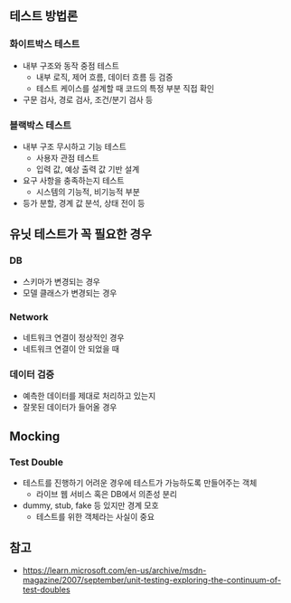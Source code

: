 ## 테스트 방법론
### 화이트박스 테스트
- 내부 구조와 동작 중점 테스트
	- 내부 로직, 제어 흐름, 데이터 흐름 등 검증
	- 테스트 케이스를 설계할 때 코드의 특정 부분 직접 확인
- 구문 검사, 경로 검사, 조건/분기 검사 등
### 블랙박스 테스트
- 내부 구조 무시하고 기능 테스트
	- 사용자 관점 테스트
	- 입력 값, 예상 출력 값 기반 설계
- 요구 사항을 충족하는지 테스트
	- 시스템의 기능적, 비기능적 부분
- 등가 분할, 경계 값 분석, 상태 전이 등

## 유닛 테스트가 꼭 필요한 경우
### DB
- 스키마가 변경되는 경우
- 모델 클래스가 변경되는 경우
### Network
- 네트워크 연결이 정상적인 경우
- 네트워크 연결이 안 되었을 때
### 데이터 검증
- 예측한 데이터를 제대로 처리하고 있는지
- 잘못된 데이터가 들어올 경우

## Mocking
### Test Double
- 테스트를 진행하기 어려운 경우에 테스트가 가능하도록 만들어주는 객체
	- 라이브 웹 서비스 혹은 DB에서 의존성 분리
- dummy, stub, fake 등 있지만 경계 모호
	- 테스트를 위한 객체라는 사실이 중요


## 참고
- https://learn.microsoft.com/en-us/archive/msdn-magazine/2007/september/unit-testing-exploring-the-continuum-of-test-doubles
